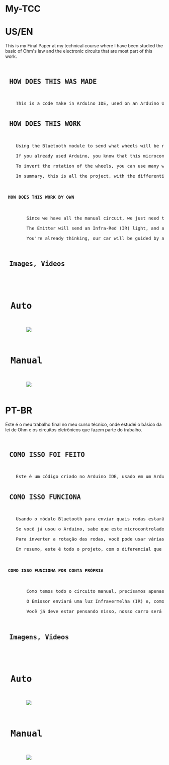 # My-TCC

<h1> US/EN </h1>

This is my Final Paper at my technical course where I have been studied the basic of Ohm's law and the electronic circuits that are most part of this work.

<pre>

<h2> HOW DOES THIS WAS MADE </h2>

    This is a code make in Arduino IDE, used on an Arduino UNO, but you can modify and expand its uses according to what you want.

<h2> HOW DOES THIS WORK </h2>

    Using the Bluetooth module to send what wheels will be running. 
    
    If you already used Arduino, you know that this microcontroller it's unable to activate the motor, so we use transistors to amplify our charge and with this, move our robot.

    To invert the rotation of the wheels, you can use many ways to do that, in this case we had had used a relay to invert since the motor works on Direct Current (DC).

    In summary, this is all the project, with the differential that you can turn on an automatic mode that make as what your robot follows a line on the floor.

    <h4> HOW DOES THIS WORK BY OWN </h4>

        Since we have all the manual circuit, we just need to use sensors to detect where the robot can go. We used an Emitter and Receiver IR.

        The Emitter will send an Infra-Red (IR) light, and as we knew, black absorbs the light and white reflects.

        You're already thinking, our car will be guided by a black tape or ink on the floor, the rest is programming and adjust on the sensitivity.

    <h2> Images, Videos </h2>

        <h1> Auto </h1>

        <img src="TCC-Autônomo.gif">

        <h1> Manual </h1>

        <img src="TCC-Manual.gif">

</pre>


<h1> PT-BR </h1>


Este é o meu trabalho final no meu curso técnico, onde estudei o básico da lei de Ohm e os circuitos eletrônicos que fazem parte do trabalho.

<pre>

<h2> COMO ISSO FOI FEITO </h2>

    Este é um código criado no Arduino IDE, usado em um Arduino UNO, mas você pode modificar e expandir para os seus usos de acordo com o que deseja.

<h2> COMO ISSO FUNCIONA </h2>

    Usando o módulo Bluetooth para enviar quais rodas estarão em execução.
     
    Se você já usou o Arduino, sabe que este microcontrolador não pode ativar o motor, por isso usamos transistores para amplificar nossa carga e, com isso, movemos nosso robô.

    Para inverter a rotação das rodas, você pode usar várias maneiras de fazer isso; nesse caso, usamos um relé para inverter, pois o motor funciona em Corrente Contínua (CC).

    Em resumo, este é todo o projeto, com o diferencial que você pode ativar no modo automático que faz o que seu robô segue uma linha no chão.

    <h4> COMO ISSO FUNCIONA POR CONTA PRÓPRIA </h4>

        Como temos todo o circuito manual, precisamos apenas usar sensores para detectar para onde o robô pode ir. Usamos um IR de emissor e receptor

        O Emissor enviará uma luz Infravermelha (IR) e, como sabemos, o preto absorve a luz e o branco reflete.

        Você já deve estar pensando nisso, nosso carro será guiado por uma fita preta ou tinta no chão, o resto está programando e ajustando a sensibilidade.

    <h2> Imagens, Videos </h2>

        <h1> Auto </h1>

        <img src="TCC-Autônomo.gif">

        <h1> Manual </h1>

        <img src="TCC-Manual.gif">

</pre>